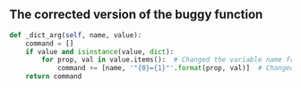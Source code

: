 ## The corrected version of the buggy function
```python
def _dict_arg(self, name, value):
    command = []
    if value and isinstance(value, dict):
        for prop, val in value.items():  # Changed the variable name from 'value' to 'val'
            command += [name, '"{0}={1}"'.format(prop, val)]  # Changed the variable name from 'value' to 'val'
    return command
```